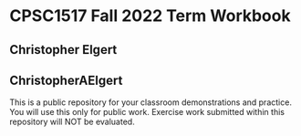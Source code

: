 # CPSC1517 Fall 2022 Term Workbook

## Christopher Elgert

## ChristopherAElgert

This is a public repository for your classroom demonstrations and practice. You will use this only for public work. Exercise work submitted within this repository will NOT be evaluated.

